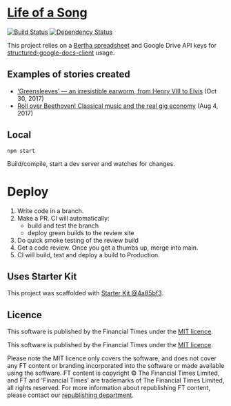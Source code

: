 # [Life of a Song](https://ig.ft.com/life-of-a-song/greensleeves.html)

>

[![Build Status][circle-image]][circle-url] [![Dependency Status][devdeps-image]][devdeps-url]

This project relies on a [Bertha spreadsheet](https://github.com/ft-interactive/bertha) and Google Drive API keys for [structured-google-docs-client](https://github.com/Financial-Times/structured-google-docs-client) usage.

## Examples of stories created

- [‘Greensleeves’ — an irresistible earworm, from Henry VIII to Elvis](https://ig.ft.com/life-of-a-song/greensleeves.html) (Oct 30, 2017)
- [Roll over Beethoven! Classical music and the real gig economy](https://ig.ft.com/sounds/classical-gig-economy.html) (Aug 4, 2017)

## Local

```
npm start
```

Build/compile, start a dev server and watches for changes.

# Deploy

1. Write code in a branch.
2. Make a PR. CI will automatically:
   - build and test the branch
   - deploy green builds to the review site
3. Do quick smoke testing of the review build
4. Get a code review. Once you get a thumbs up, merge into main.
5. CI will build, test and deploy a build to Production.

## Uses Starter Kit

This project was scaffolded with [Starter Kit @4a85bf3](https://github.com/ft-interactive/starter-kit/tree/4a85bf3).

## Licence

This software is published by the Financial Times under the [MIT licence](http://opensource.org/licenses/MIT).

This software is published by the Financial Times under the [MIT licence](https://opensource.org/licenses/MIT).

Please note the MIT licence only covers the software, and does not cover any FT content or branding incorporated into the software or made available using the software. FT content is copyright © The Financial Times Limited, and FT and 'Financial Times' are trademarks of The Financial Times Limited, all rights reserved. For more information about republishing FT content, please contact our [republishing department](https://ft.com/republishing).

<!-- badge URLs -->

[circle-url]: https://circleci.com/gh/ft-interactive/life-of-a-song-new
[circle-image]: https://circleci.com/gh/ft-interactive/life-of-a-song-new/tree/main.svg?style=shield
[devdeps-url]: https://david-dm.org/ft-interactive/life-of-a-song-new#info=devDependencies
[devdeps-image]: https://img.shields.io/david/dev/ft-interactive/life-of-a-song-new.svg?style=flat-square
